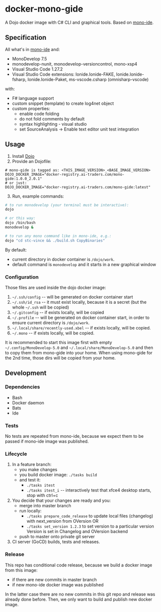 # docker-mono-gide

A Dojo docker image with C# CLI and graphical tools. Based on [mono-ide](http://gogs.ai-traders.com/stcdev/docker-mono-ide).

## Specification
All what's in [mono-ide](http://gogs.ai-traders.com/stcdev/docker-mono-ide) and:
 * MonoDevelop 7.5
 * monodevelop-nunit, monodevelop-versioncontrol, mono-xsp4
 * Visual Studio Code 1.27.2
 * Visual Studio Code extensions: Ionide.Ionide-FAKE, Ionide.Ionide-fsharp,
 Ionide.Ionide-Paket, ms-vscode.csharp (omnisharp-vscode)

with:
 * F# language support
 * custom snippet (template) to create log4net object
 * custom properties:
   * enable code folding
   * do not fold comments by default
   * syntax highlighting - visual studio
   * set SourceAnalysis -> Enable text editor unit test integration

## Usage
1. Install [Dojo](https://github.com/ai-traders/dojo)
2. Provide an Dojofile:

```
# mono-gide is tagged as: <THIS_IMAGE_VERSION>_<BASE_IMAGE_VERSION>
DOJO_DOCKER_IMAGE="docker-registry.ai-traders.com/mono-gide:1.0.0_2.0.1"
# or just:
DOJO_DOCKER_IMAGE="docker-registry.ai-traders.com/mono-gide:latest"
```

3. Run, example commands:

```bash
# to run monodevelop (your terminal must be interactive):
dojo

# or this way:
dojo /bin/bash
monodevelop &

# to run any mono command like in mono-ide, e.g.:
dojo "cd stc-vince && ./build.sh CopyBinaries"
```

By default:
 * current directory in docker container is `/dojo/work`.
 * default command is `monodevelop` and it starts in a new graphical window

### Configuration
Those files are used inside the dojo docker image:

1. `~/.ssh/config` -- will be generated on docker container start
2. `~/.ssh/id_rsa` -- it must exist locally, because it is a secret
 (but the whole `~/.ssh` will be copied)
2. `~/.gitconfig` -- if exists locally, will be copied
3. `~/.profile` -- will be generated on docker container start, in
   order to ensure current directory is `/dojo/work`.
5. `~/.local/share/recently-used.xbel` -- if exists locally, will be copied.
6. `~/.mono` -- if exists locally, will be copied.

It is recommended to start this image first with empty `~/.config/MonoDevelop-5.0`
 and `~/.local/share/MonoDevelop-5.0` and then to copy them from mono-gide into
 your home. When using mono-gide for the 2nd time, those dirs will be copied from
 your home.


## Development
### Dependencies
* Bash
* Docker daemon
* Bats
* Ide

### Tests
No tests are repeated from mono-ide, because we expect them to be passed if
mono-ide image was published.

### Lifecycle
1. In a feature branch:
    * you make changes
    * you build docker image: `./tasks build`
    * and test it:
      * `./tasks itest`
      * `./tasks itest_i` -- interactively test that xfce4 desktop starts,
      stop with ctrl+c
1. You decide that your changes are ready and you:
    * merge into master branch
    * run locally:
      * `./tasks prepare_code_release` to update local files (changelog) with next_version
      from OVersion OR
      * `./tasks set_version 1.2.3` to set version to a particular version
        Version is set in Changelog and OVersion backend
    * push to master onto private git server
1. CI server (GoCD) builds, tests and releases.

### Release
This repo has conditional code release, because we build a docker image from this image:
 * if there are new commits in master branch
 * if new mono-ide docker image was published

In the latter case there are no new commits in this git repo and release was
already done before. Then, we only want to build and publish new docker image.
